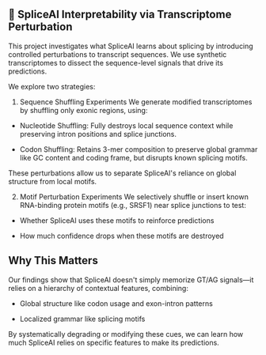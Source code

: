## 🧬 SpliceAI Interpretability via Transcriptome Perturbation
This project investigates what SpliceAI learns about splicing by introducing controlled perturbations to transcript sequences. We use synthetic transcriptomes to dissect the sequence-level signals that drive its predictions.

We explore two strategies:

1. Sequence Shuffling Experiments
We generate modified transcriptomes by shuffling only exonic regions, using:

- Nucleotide Shuffling: Fully destroys local sequence context while preserving intron positions and splice junctions.

- Codon Shuffling: Retains 3-mer composition to preserve global grammar like GC content and coding frame, but disrupts known splicing motifs.

These perturbations allow us to separate SpliceAI's reliance on global structure from local motifs.

2. Motif Perturbation Experiments
We selectively shuffle or insert known RNA-binding protein motifs (e.g., SRSF1) near splice junctions to test:

- Whether SpliceAI uses these motifs to reinforce predictions

- How much confidence drops when these motifs are destroyed

## Why This Matters
Our findings show that SpliceAI doesn't simply memorize GT/AG signals—it relies on a hierarchy of contextual features, combining:

- Global structure like codon usage and exon-intron patterns

- Localized grammar like splicing motifs

By systematically degrading or modifying these cues, we can learn how much SpliceAI relies on specific features to make its predictions.
